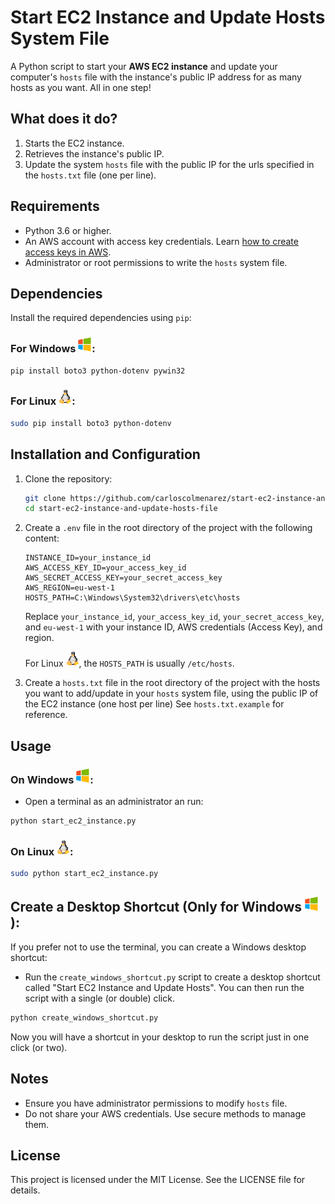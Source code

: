 # Start EC2 Instance and Update Hosts System File

A Python script to start your **AWS EC2 instance** and update your computer's `hosts` file with the instance's public IP address for as many hosts as you want. All in one step!

## What does it do?

1. Starts the EC2 instance.
2. Retrieves the instance's public IP.
3. Update the system `hosts` file with the public IP for the urls specified in the `hosts.txt` file (one per line).

## Requirements

- Python 3.6 or higher.
- An AWS account with access key credentials. Learn [how to create access keys in AWS](https://github.com/carloscolmenarez/start-ec2-instance-and-update-hosts-file/wiki/How-to-create-access-keys-in-AWS).
- Administrator or root permissions to write the `hosts` system file.

## Dependencies

Install the required dependencies using `pip`:


### For Windows ![alt text](https://raw.githubusercontent.com/carloscolmenarez/start-ec2-instance-and-update-hosts-file/refs/heads/master/images/windows_logo.png):

```bash
pip install boto3 python-dotenv pywin32
```

### For Linux ![alt text](https://raw.githubusercontent.com/carloscolmenarez/start-ec2-instance-and-update-hosts-file/refs/heads/master/images/linux-logo.png):
```bash
sudo pip install boto3 python-dotenv
```

## Installation and Configuration

1. Clone the repository:

    ```bash
    git clone https://github.com/carloscolmenarez/start-ec2-instance-and-update-hosts-file.git
    cd start-ec2-instance-and-update-hosts-file
    ```

2. Create a `.env` file in the root directory of the project with the following content:

    ```
    INSTANCE_ID=your_instance_id
    AWS_ACCESS_KEY_ID=your_access_key_id
    AWS_SECRET_ACCESS_KEY=your_secret_access_key
    AWS_REGION=eu-west-1
    HOSTS_PATH=C:\Windows\System32\drivers\etc\hosts
    ```

    Replace `your_instance_id`, `your_access_key_id`, `your_secret_access_key`, and `eu-west-1` with your instance ID, AWS credentials (Access Key), and region. 
    
    For Linux ![alt text](https://raw.githubusercontent.com/carloscolmenarez/start-ec2-instance-and-update-hosts-file/refs/heads/master/images/linux-logo.png), the `HOSTS_PATH` is usually `/etc/hosts`.

3. Create a `hosts.txt` file in the root directory of the project with the hosts you want to add/update in your `hosts` system file, using the public IP of the EC2 instance (one host per line) See `hosts.txt.example` for reference.

## Usage

### On Windows ![alt text](https://raw.githubusercontent.com/carloscolmenarez/start-ec2-instance-and-update-hosts-file/refs/heads/master/images/windows_logo.png):

- Open a terminal as an administrator an run:

```bash
python start_ec2_instance.py
```

### On Linux ![alt text](https://raw.githubusercontent.com/carloscolmenarez/start-ec2-instance-and-update-hosts-file/refs/heads/master/images/linux-logo.png):


```bash
sudo python start_ec2_instance.py
```

## Create a Desktop Shortcut (Only for Windows ![alt text](https://raw.githubusercontent.com/carloscolmenarez/start-ec2-instance-and-update-hosts-file/refs/heads/master/images/windows_logo.png)):

If you prefer not to use the terminal, you can create a Windows desktop shortcut:

- Run the ``create_windows_shortcut.py`` script to create a desktop shortcut called "Start EC2 Instance and Update Hosts". You can then run the script with a single (or double) click.

```bash
python create_windows_shortcut.py
```

Now you will have a shortcut in your desktop to run the script just in one click (or two).

## Notes

- Ensure you have administrator permissions to modify ``hosts`` file.
- Do not share your AWS credentials. Use secure methods to manage them.

## License

This project is licensed under the MIT License. See the LICENSE file for details.